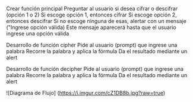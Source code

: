 Crear función principal
Preguntar al usuario si desea cifrar o descifrar (opción 1 o 2)
Si escoge opción 1, entonces cifrar
Si escoge opción 2, entonces descifrar
Si no escoge ninguna de esas, alertar con un mensaje ("Ingrese opción válida)
Este mensaje aparecerá hasta que el usuario ingrese una opción válida

Desarrollo de función cipher
Pide al usuario (prompt) que ingrese una palabra
Recorre la palabra y aplica la fórmula
Da el resultado mediante un alert

Desarrollo de función decipher
Pide al usuario (prompt) que ingrese una palabra
Recorre la palabra y aplica la fórmula
Da el resultado mediante un alert




![Diagrama de Flujo] (https://i.imgur.com/cZ1DB8b.jpg?raw=true)
